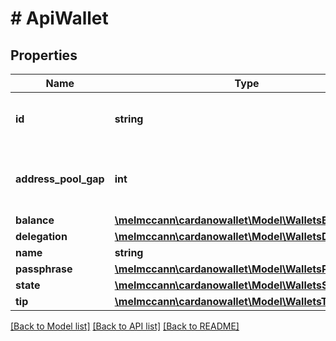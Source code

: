 # # ApiWallet

## Properties

Name | Type | Description | Notes
------------ | ------------- | ------------- | -------------
**id** | **string** | A unique identifier for the wallet | 
**address_pool_gap** | **int** | Number of consecutive unused addresses allowed | [default to 20]
**balance** | [**\melmccann\cardanowallet\Model\WalletsBalance**](WalletsBalance.md) |  | 
**delegation** | [**\melmccann\cardanowallet\Model\WalletsDelegation**](WalletsDelegation.md) |  | 
**name** | **string** |  | 
**passphrase** | [**\melmccann\cardanowallet\Model\WalletsPassphrase**](WalletsPassphrase.md) |  | [optional] 
**state** | [**\melmccann\cardanowallet\Model\WalletsState**](WalletsState.md) |  | 
**tip** | [**\melmccann\cardanowallet\Model\WalletsTip**](WalletsTip.md) |  | 

[[Back to Model list]](../../README.md#documentation-for-models) [[Back to API list]](../../README.md#documentation-for-api-endpoints) [[Back to README]](../../README.md)


